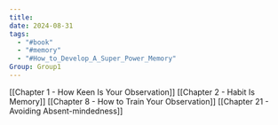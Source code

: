 ```yaml
---
title: 
date: 2024-08-31
tags:
  - "#book"
  - "#memory"
  - "#How_to_Develop_A_Super_Power_Memory"
Group: Group1
---
```

[[Chapter 1 - How Keen Is Your Observation]]
[[Chapter 2 - Habit Is Memory]]
[[Chapter 8 - How to Train Your Observation]]
[[Chapter 21 - Avoiding Absent-mindedness]]